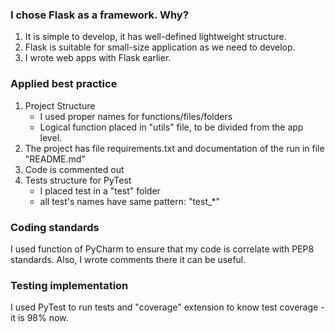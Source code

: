 ### I chose Flask as a framework. Why?

1. It is simple to develop, it has well-defined lightweight structure.
2. Flask is suitable for small-size application as we need to develop.
3. I wrote web apps with Flask earlier.

### Applied best practice

1. Project Structure
    - I used proper names for functions/files/folders
    - Logical function placed in "utils" file, to be divided from the app level.
2. The project has file requirements.txt and documentation of the run in file "README.md"
3. Code is commented out
4. Tests structure for PyTest
    - I placed test in a "test" folder
    - all test's names have same pattern: "test_*"

### Coding standards

I used function of PyCharm to ensure that my code is correlate with PEP8 standards.
Also, I wrote comments there it can be useful.

### Testing implementation
I used PyTest to run tests and "coverage" extension to know test coverage - it is 98% now. 
